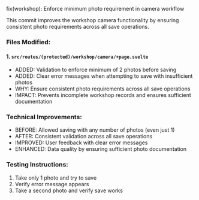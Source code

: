 fix(workshop): Enforce minimum photo requirement in camera workflow

This commit improves the workshop camera functionality by ensuring consistent photo requirements across all save operations.

### Files Modified:

#### 1. `src/routes/(protected)/workshop/camera/+page.svelte`
- ADDED: Validation to enforce minimum of 2 photos before saving
- ADDED: Clear error messages when attempting to save with insufficient photos
- WHY: Ensure consistent photo requirements across all save operations
- IMPACT: Prevents incomplete workshop records and ensures sufficient documentation

### Technical Improvements:
- BEFORE: Allowed saving with any number of photos (even just 1)
- AFTER: Consistent validation across all save operations
- IMPROVED: User feedback with clear error messages
- ENHANCED: Data quality by ensuring sufficient photo documentation

### Testing Instructions:
1. Take only 1 photo and try to save
2. Verify error message appears
3. Take a second photo and verify save works
